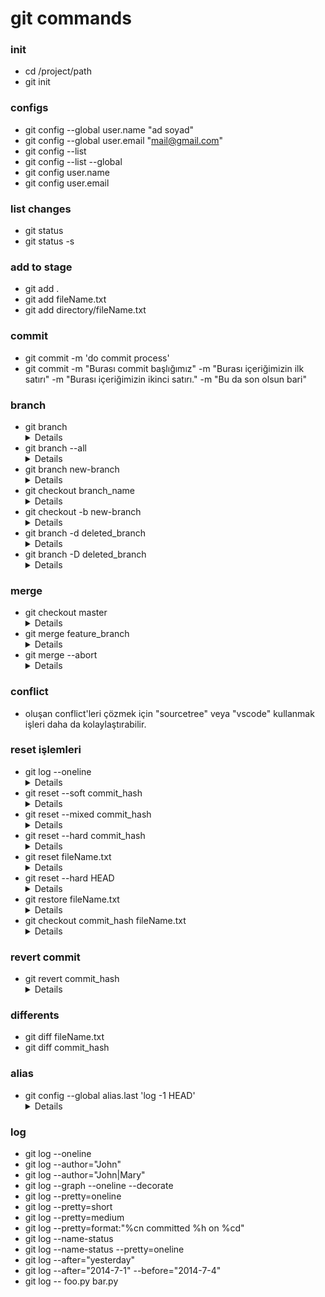 # git commands

### init
- cd /project/path
- git init
### configs
- git config --global user.name "ad soyad"
- git config --global user.email "mail@gmail.com"
- git config --list
- git config --list --global
- git config user.name
- git config user.email
### list changes
- git status
- git status -s
### add to stage
- git add .
- git add fileName.txt
- git add directory/fileName.txt
### commit
- git commit -m 'do commit process'
- git commit -m "Burası commit başlığımız" -m "Burası içeriğimizin ilk satırı" -m "Burası içeriğimizin ikinci satırı." -m "Bu da son olsun bari"
### branch
- git branch
    <details>
    branch'ları listeler
    </details>
- git branch --all
    <details>
    remote'daki branchler ile beraber listeler
    </details>
- git branch new-branch
    <details>
    yeni branch oluşturur.
    </details>
- git checkout branch_name
    <details>
    belirtilen branch'e geçiş yapar.
    </details>
- git checkout -b new-branch
    <details>
    branch oluşturur ve geçiş yapar.
    </details>
- git branch -d deleted_branch
    <details>
    branch'i siler.
    </details>
- git branch -D deleted_branch 
    <details>
    büyük D, silmeye zorlar (force). merge yapmadan silmek istiyorsanız force işlemi uygulamalısınız. yani yazdığınız kodları merge edip etmemenizi umursamaz. yazdıklarınız kaybolur.
    </details>
### merge
- git checkout master 
    <details>
    önce master branch'ine geçiş yapıyoruz. 
    </details>
- git merge feature_branch
    <details>
    şimdi ise feature_branch'ini bulunduğumuz branch'a (master) merge ediyoruz. feature_branch'da yapılan tüm değişiklikler master branch'ine gelmiş oldu.
    </details>
- git merge --abort
    <details>
    conflict oluştuğu zaman merge işlemini iptal etmek istersek kullanabiliriz. 
    </details>
### conflict
- oluşan conflict'leri çözmek için "sourcetree" veya "vscode" kullanmak işleri daha da kolaylaştırabilir. 
### reset işlemleri
- git log --oneline 
    <details>
    commit hash'ini almak için 
    </details>
- git reset --soft commit_hash 
    <details>
    --soft parametresi yaptığınız değişiklikleri korur ve staged halde tutar. commit mesajını yanlış yazdıysanız bu işlemi uyguladıktan sonra commit mesajınızı yeniden yazıp commit edebilirsiniz. 
    </details>
- git reset --mixed commit_hash 
    <details>
    --mixed parametresi ile yaptığımız commit'i geri alırız ve yaptığımız değişiklikler staged edilmemiş olarak gelir. yani "git add file_name.txt" komutuyla staged edip commit etmemiz gerekir.
    </details> 
- git reset --hard commit_hash 
    <details>
    --hard parametresiyle çalıştırırsanız yaptığınız tüm değişiklikleri silerek belirtilen commit'e gidersiniz. zamanda yolculuk yaptırır. kullanması tehlikelidir çünkü yaptığınız önemli bir şey varsa boşa gider. kullanırken DİKKATLİ OLUNUZ. 
    </details>
- git reset fileName.txt
    <details>
    stage edilen dosyayı unstaged eder. yani "git add fileName.txt" işleminin tam tersini yapar.
    </details>
- git reset --hard HEAD
    <details>
    yaptığımız tüm değişiklikleri geri alır. örneğin iki tane dosya üzerinde değişiklik yaptık ve bu değişiklikleri geri almak istiyoruz. o zaman bu komutu kullanabiliriz.
    </details>
- git restore fileName.txt
    <details>
    tüm değişiklikleri geri almak yerine sadece bir dosyadaki değişiklikleri geri almak isteyebiliriz. bunun için "restore" sözcüğünü kullanabilir. "git restore ." kullanarak yine tüm dosyalardaki değişiklikleri geri alabiliriz.
    </details>
- git checkout commit_hash fileName.txt
    <details>
    belirttiğimiz commit'teki dosyayı alıp şimdiki haliyle değiştirebiliriz.
    </details>
### revert commit
- git revert commit_hash
    <details>
    belirtilen commit'teki değişiklikleri geri alır ve bu işlemin yağıldığına dair yeni bir commit oluşturulur.
    </details>
### differents
- git diff fileName.txt
- git diff commit_hash
### alias
- git config --global alias.last 'log -1 HEAD'
    <details>
    "git last" komutu bundan sonra "git log -1 HEAD" görevini yerine getirecek. "git last" bize son commitin ayrıntılarını verecektir. 
    </details>
### log
- git log --oneline
- git log --author="John"
- git log --author="John\|Mary"
- git log --graph --oneline --decorate
- git log --pretty=oneline
- git log --pretty=short
- git log --pretty=medium
- git log --pretty=format:"%cn committed %h on %cd"
- git log --name-status
- git log --name-status --pretty=oneline
- git log --after="yesterday"
- git log --after="2014-7-1" --before="2014-7-4"
- git log -- foo.py bar.py